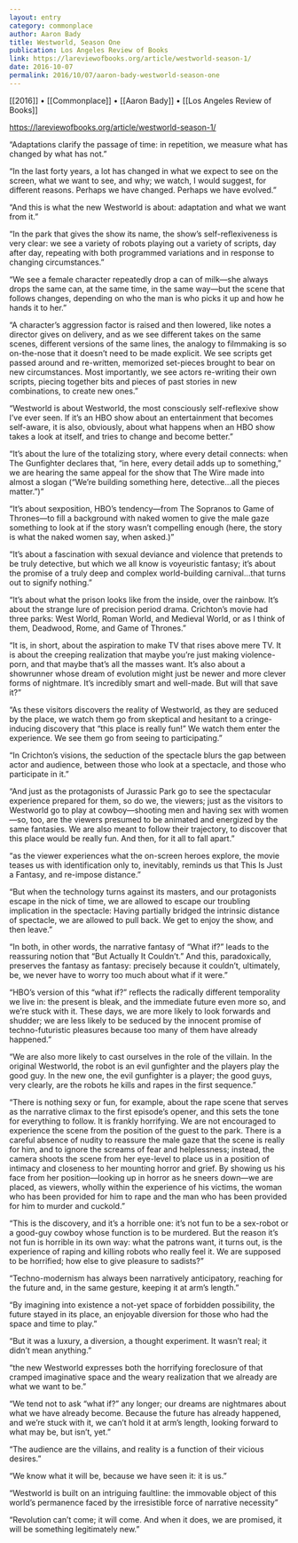 ```yaml
---
layout: entry
category: commonplace
author: Aaron Bady
title: Westworld, Season One
publication: Los Angeles Review of Books
link: https://lareviewofbooks.org/article/westworld-season-1/
date: 2016-10-07
permalink: 2016/10/07/aaron-bady-westworld-season-one
---
```


[[2016]] • [[Commonplace]] • [[Aaron Bady]] • [[Los Angeles Review of Books]]

https://lareviewofbooks.org/article/westworld-season-1/

“Adaptations clarify the passage of time: in repetition, we measure what has changed by what has not.”

“In the last forty years, a lot has changed in what we expect to see on the screen, what we want to see, and why; we watch, I would suggest, for different reasons. Perhaps we have changed. Perhaps we have evolved.”

“And this is what the new Westworld is about: adaptation and what we want from it.”

“In the park that gives the show its name, the show’s self-reflexiveness is very clear: we see a variety of robots playing out a variety of scripts, day after day, repeating with both programmed variations and in response to changing circumstances.”

“We see a female character repeatedly drop a can of milk—she always drops the same can, at the same time, in the same way—but the scene that follows changes, depending on who the man is who picks it up and how he hands it to her.”

“A character’s aggression factor is raised and then lowered, like notes a director gives on delivery, and as we see different takes on the same scenes, different versions of the same lines, the analogy to filmmaking is so on-the-nose that it doesn’t need to be made explicit. We see scripts get passed around and re-written, memorized set-pieces brought to bear on new circumstances. Most importantly, we see actors re-writing their own scripts, piecing together bits and pieces of past stories in new combinations, to create new ones.”

“Westworld is about Westworld, the most consciously self-reflexive show I’ve ever seen. If it’s an HBO show about an entertainment that becomes self-aware, it is also, obviously, about what happens when an HBO show takes a look at itself, and tries to change and become better.”

“It’s about the lure of the totalizing story, where every detail connects: when The Gunfighter declares that, “in here, every detail adds up to something,” we are hearing the same appeal for the show that The Wire made into almost a slogan (“We’re building something here, detective…all the pieces matter.”)”

“It’s about sexposition, HBO’s tendency—from The Sopranos to Game of Thrones—to fill a background with naked women to give the male gaze something to look at if the story wasn’t compelling enough (here, the story is what the naked women say, when asked.)”

“It’s about a fascination with sexual deviance and violence that pretends to be truly detective, but which we all know is voyeuristic fantasy; it’s about the promise of a truly deep and complex world-building carnival…that turns out to signify nothing.”

“It’s about what the prison looks like from the inside, over the rainbow. It’s about the strange lure of precision period drama. Crichton’s movie had three parks: West World, Roman World, and Medieval World, or as I think of them, Deadwood, Rome, and Game of Thrones.”

“It is, in short, about the aspiration to make TV that rises above mere TV. It is about the creeping realization that maybe you’re just making violence-porn, and that maybe that’s all the masses want. It’s also about a showrunner whose dream of evolution might just be newer and more clever forms of nightmare. It’s incredibly smart and well-made. But will that save it?”

“As these visitors discovers the reality of Westworld, as they are seduced by the place, we watch them go from skeptical and hesitant to a cringe-inducing discovery that “this place is really fun!” We watch them enter the experience. We see them go from seeing to participating.”

“In Crichton’s visions, the seduction of the spectacle blurs the gap between actor and audience, between those who look at a spectacle, and those who participate in it.”

“And just as the protagonists of Jurassic Park go to see the spectacular experience prepared for them, so do we, the viewers; just as the visitors to Westworld go to play at cowboy—shooting men and having sex with women—so, too, are the viewers presumed to be animated and energized by the same fantasies. We are also meant to follow their trajectory, to discover that this place would be really fun. And then, for it all to fall apart.”

“as the viewer experiences what the on-screen heroes explore, the movie teases us with identification only to, inevitably, reminds us that This Is Just a Fantasy, and re-impose distance.”

“But when the technology turns against its masters, and our protagonists escape in the nick of time, we are allowed to escape our troubling implication in the spectacle: Having partially bridged the intrinsic distance of spectacle, we are allowed to pull back. We get to enjoy the show, and then leave.”

“In both, in other words, the narrative fantasy of “What if?” leads to the reassuring notion that “But Actually It Couldn’t.” And this, paradoxically, preserves the fantasy as fantasy: precisely because it couldn’t, ultimately, be, we never have to worry too much about what if it were.”

“HBO’s version of this “what if?” reflects the radically different temporality we live in: the present is bleak, and the immediate future even more so, and we’re stuck with it. These days, we are more likely to look forwards and shudder; we are less likely to be seduced by the innocent promise of techno-futuristic pleasures because too many of them have already happened.”

“We are also more likely to cast ourselves in the role of the villain. In the original Westworld, the robot is an evil gunfighter and the players play the good guy. In the new one, the evil gunfighter is a player; the good guys, very clearly, are the robots he kills and rapes in the first sequence.”

“There is nothing sexy or fun, for example, about the rape scene that serves as the narrative climax to the first episode’s opener, and this sets the tone for everything to follow. It is frankly horrifying. We are not encouraged to experience the scene from the position of the guest to the park. There is a careful absence of nudity to reassure the male gaze that the scene is really for him, and to ignore the screams of fear and helplessness; instead, the camera shoots the scene from her eye-level to place us in a position of intimacy and closeness to her mounting horror and grief. By showing us his face from her position—looking up in horror as he sneers down—we are placed, as viewers, wholly within the experience of his victims, the woman who has been provided for him to rape and the man who has been provided for him to murder and cuckold.”

“This is the discovery, and it’s a horrible one: it’s not fun to be a sex-robot or a good-guy cowboy whose function is to be murdered. But the reason it’s not fun is horrible in its own way: what the patrons want, it turns out, is the experience of raping and killing robots who really feel it. We are supposed to be horrified; how else to give pleasure to sadists?”

“Techno-modernism has always been narratively anticipatory, reaching for the future and, in the same gesture, keeping it at arm’s length.”

“By imagining into existence a not-yet space of forbidden possibility, the future stayed in its place, an enjoyable diversion for those who had the space and time to play.”

“But it was a luxury, a diversion, a thought experiment. It wasn’t real; it didn’t mean anything.”

“the new Westworld expresses both the horrifying foreclosure of that cramped imaginative space and the weary realization that we already are what we want to be.”

“We tend not to ask “what if?” any longer; our dreams are nightmares about what we have already become. Because the future has already happened, and we’re stuck with it, we can’t hold it at arm’s length, looking forward to what may be, but isn’t, yet.”

“The audience are the villains, and reality is a function of their vicious desires.”

“We know what it will be, because we have seen it: it is us.”

“Westworld is built on an intriguing faultline: the immovable object of this world’s permanence faced by the irresistible force of narrative necessity”

“Revolution can’t come; it will come. And when it does, we are promised, it will be something legitimately new.”
